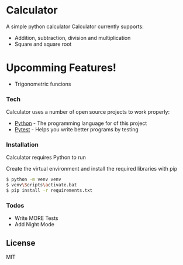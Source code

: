 # Calculator
A simple python calculator
Calculator currently supports:
  - Addition, subtraction, division and multiplication
  - Square and square root

# Upcomming Features!

  - Trigonometric funcions

### Tech
Calculator uses a number of open source projects to work properly:

* [Python](https://www.python.org/) - The programming language for of this project
* [Pytest](https://docs.pytest.org/en/stable/) - Helps you write better programs by testing

### Installation
Calculator requires Python to run

Create the virtual environment and install the required libraries with pip

```sh
$ python -m venv venv
$ venv\Scripts\activate.bat
$ pip install -r requirements.txt
```

### Todos

 - Write MORE Tests
 - Add Night Mode

License
----

MIT
